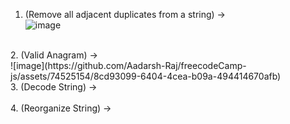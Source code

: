 1. (Remove all adjacent duplicates from a string) -> <br>
![image](https://github.com/Aadarsh-Raj/freecodeCamp-js/assets/74525154/fafb563a-e978-434d-9d3e-18a8919fed73)
<br>
2. (Valid Anagram) -> <br>
![image](https://github.com/Aadarsh-Raj/freecodeCamp-js/assets/74525154/8cd93099-6404-4cea-b09a-494414670afb)

<br>
3. (Decode String) -> <br>

<br>
4. (Reorganize String) -> <br>
